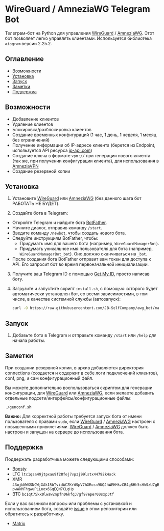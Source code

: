 # WireGuard / AmneziaWG Telegram Bot

Телеграм-бот на Python для управления [WireGuard](https://www.wireguard.com) / [AmneziaWG](https://github.com/amnezia-vpn/amneziawg-linux-kernel-module). 
Этот бот позволяет легко управлять клиентами. Используется библиотека `aiogram` версии 2.25.2.

## Оглавление

- [Возможности](#возможности)
- [Установка](#установка)
- [Запуск](#запуск)
- [Заметки](#заметки)
- [Поддержка](#поддержка)

## Возможности

- Добавление клиентов
- Удаление клиентов
- Блокировка/разблокировка клиентов
- Создание временных конфигураций (1 час, 1 день, 1 неделя, 1 месяц, без ограничений)
- Получение информации об IP-адресе клиента (берется из Endpoint, используется API ресурса [ip-api.com](http://ip-api.com))
- Создание ключа в формате `vpn://` при генерации нового клиента (так же, при получении конфигурации клиента), для использования в [AmneziaVPN](https://github.com/amnezia-vpn/amnezia-client)
- Создание резервной копии

## Установка

1. Установите [WireGuard](https://www.wireguard.com) или [AmneziaWG](https://github.com/amnezia-vpn/amneziawg-linux-kernel-module) (без данного шага бот РАБОТАТЬ НЕ БУДЕТ).

2. Создайте бота в Telegram:

- Откройте Telegram и найдите бота [BotFather](https://t.me/BotFather).
- Начните диалог, отправив команду `/start`.
- Введите команду `/newbot`, чтобы создать нового бота.
- Следуйте инструкциям BotFather, чтобы:
    - Придумать имя для вашего бота (например, `WireGuardManagerBot`).
    - Придумать уникальное имя пользователя для бота (например, `WireGuardManagerBot_bot`). Оно должно оканчиваться на `_bot`.
- После создания бота BotFather отправит вам токен для доступа к API. Его запросит бот во время первоначальной инициализации.

3. Получите ваш Telegram ID с помощью [Get My ID](https://t.me/getmyid_bot), просто написав боту.

4. Загрузите и запустите скрипт `install.sh`, с помощью которого будет автоматически установлен бот, со всеми зависимостями, в том числе, в качестве системной службы (автозапуск):

    ```bash
    curl -O https://raw.githubusercontent.com/JB-SelfCompany/awg_bot/main/install.sh && chmod +x install.sh && ./install.sh
    ```

## Запуск
    
1. Добавьте бота в Telegram и отправьте команду `/start` или `/help` для начала работы.

## Заметки

При создании резервной копии, в архив добавляется директория connections (создается и содержит в себе логи подключений клиентов), conf, png, и сам конфигурационный файл. 

Вы можете дополнительно воспользоваться скриптом для генерации конфигурации, для [WireGuard](https://www.wireguard.com) или [AmneziaWG](https://github.com/amnezia-vpn/amneziawg-linux-kernel-module), если желаете добавить отдельные подсети/интерфейсы/конфигурационные файлы:

    ./genconf.sh
    
**Важно:** Для корректной работы требуется запуск бота от имени пользователя с правами `sudo`, если [WireGuard](https://www.wireguard.com) / [AmneziaWG](https://github.com/amnezia-vpn/amneziawg-linux-kernel-module) настроен с повышенными привилегиями. [WireGuard](https://www.wireguard.com) / [AmneziaWG](https://github.com/amnezia-vpn/amneziawg-linux-kernel-module) должен быть настроен и запущен на сервере до использования бота.

## Поддержка

Поддержать разработчика можете следующими способами:
- [Boosty](https://boosty.to/jb-selfcompany/donate)
- LTC `ltc1qsa49jtpxau9f28fej7vpzj99lstx44792k4ack`
- XMR `43ojbNWXSNCWjXAk1RbTvidACZKrWSpV7hXRosn9UQJhWEHHkzCB4g8Hh5sHhSzU7gBpwWkMFhgwuPLLuox6GqEQN7CLgHp`
- BTC `bc1qt75kx0lwsw2npfh06kfq37gf97eper00sxp3tf` 

Если у вас возникли вопросы или проблемы с установкой и использованием бота, создайте [issue](https://github.com/JB-SelfCompany/awg_bot/issues) в этом репозитории или обратитесь к разработчику.

- [Matrix](https://matrix.to/#/@jack_benq:shd.company)
